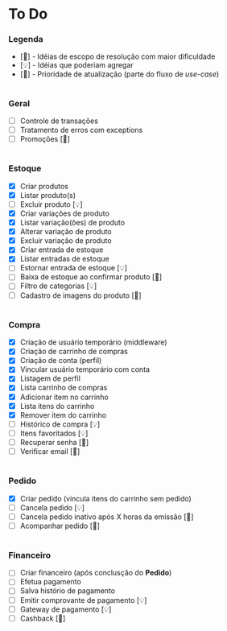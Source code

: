 # To Do

### Legenda
-  [🧠] - Idéias de escopo de resolução com maior dificuldade
-  [💡] - Idéias que poderiam agregar
-  [🧨] - Prioridade de atualização (parte do fluxo de _use-case_)

#
### Geral
- [ ] Controle de transações
- [ ] Tratamento de erros com exceptions
- [ ] Promoções [🧠]

#
### Estoque
- [x] Criar produtos
- [x] Listar produto(s)
- [ ] Excluir produto [💡]
- [x] Criar variações de produto
- [x] Listar variação(ões) de produto
- [x] Alterar variação de produto
- [x] Excluir variação de produto
- [x] Criar entrada de estoque
- [x] Listar entradas de estoque
- [ ] Estornar entrada de estoque [💡]
- [ ] Baixa de estoque ao confirmar produto [🧨]
- [ ] Filtro de categorias [💡]
- [ ] Cadastro de imagens do produto [🧠]

#
### Compra
- [x] Criação de usuário temporário (middleware)
- [x] Criação de carrinho de compras
- [x] Criação de conta (perfil)
- [x] Vincular usuário temporário com conta
- [x] Listagem de perfil
- [x] Lista carrinho de compras
- [x] Adicionar item no carrinho
- [x] Lista itens do carrinho
- [x] Remover item do carrinho
- [ ] Histórico de compra [💡]
- [ ] Itens favoritados [💡]
- [ ] Recuperar senha [🧠]
- [ ] Verificar email [🧠]

#
### Pedido
- [x] Criar pedido (vincula itens do carrinho sem pedido)
- [ ] Cancela pedido [💡]
- [ ] Cancela pedido inativo após X horas da emissão [🧠]
- [ ] Acompanhar pedido [🧠]

#
### Financeiro
- [ ] Criar financeiro (após conclusção do **Pedido**)
- [ ] Efetua pagamento
- [ ] Salva histório de pagamento
- [ ] Emitir comprovante de pagamento [💡]
- [ ] Gateway de pagamento [💡]
- [ ] Cashback [🧠]